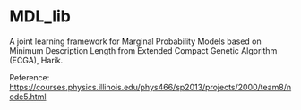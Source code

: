 # MDL_lib
A joint learning framework for Marginal Probability Models based on Minimum Description Length from Extended Compact Genetic Algorithm (ECGA), Harik.

Reference: https://courses.physics.illinois.edu/phys466/sp2013/projects/2000/team8/node5.html
